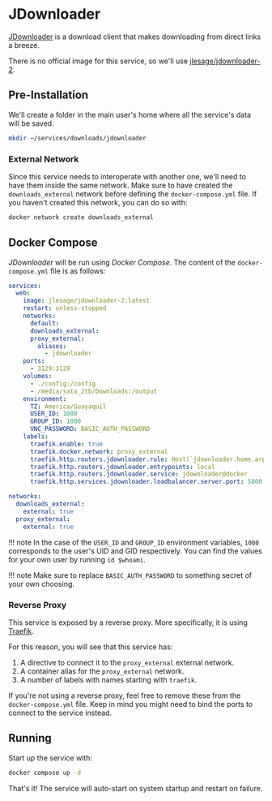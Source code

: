 # JDownloader

[JDownloader](https://jdownloader.org/) is a download client that makes downloading from direct links a breeze.

There is no official image for this service, so we'll use [jlesage/jdownloader-2](https://hub.docker.com/r/jlesage/jdownloader-2).

## Pre-Installation

We'll create a folder in the main user's home where all the service's data will be saved.

```bash
mkdir ~/services/downloads/jdownloader
```

### External Network

Since this service needs to interoperate with another one, we'll need to have them inside the same network. Make sure to have created the `downloads_external` network before defining the `docker-compose.yml` file. If you haven't created this network, you can do so with:

```bash
docker network create downloads_external
```

## Docker Compose

*JDownloader* will be run using *Docker Compose*. The content of the `docker-compose.yml` file is as follows:

```yaml
services:
  web:
    image: jlesage/jdownloader-2:latest
    restart: unless-stopped
    networks:
      default:
      downloads_external:
      proxy_external:
        aliases:
          - jdownloader
    ports:
      - 3129:3129
    volumes:
      - ./config:/config
      - /media/sata_2tb/Downloads:/output
    environment:
      TZ: America/Guayaquil
      USER_ID: 1000
      GROUP_ID: 1000
      VNC_PASSWORD: BASIC_AUTH_PASSWORD
    labels:
      traefik.enable: true
      traefik.docker.network: proxy_external
      traefik.http.routers.jdownloader.rule: Host(`jdownloader.home.arpa`)
      traefik.http.routers.jdownloader.entrypoints: local
      traefik.http.routers.jdownloader.service: jdownloader@docker
      traefik.http.services.jdownloader.loadbalancer.server.port: 5800

networks:
  downloads_external:
    external: true
  proxy_external:
    external: true
```

!!! note
    In the case of the `USER_ID` and `GROUP_ID` environment variables, `1000` corresponds to the user's UID and GID respectively. You can find the values for your own user by running `id $whoami`.

!!! note
    Make sure to replace `BASIC_AUTH_PASSWORD` to something secret of your own choosing.

### Reverse Proxy

This service is exposed by a reverse proxy. More specifically, it is using [Traefik](../networking/traefik.md).

For this reason, you will see that this service has:

1. A directive to connect it to the `proxy_external` external network.
2. A container alias for the `proxy_external` network.
3. A number of labels with names starting with `traefik`.

If you're not using a reverse proxy, feel free to remove these from the `docker-compose.yml` file.
Keep in mind you might need to bind the ports to connect to the service instead.

## Running

Start up the service with:

```bash
docker compose up -d
```

That's it! The service will auto-start on system startup and restart on failure.

